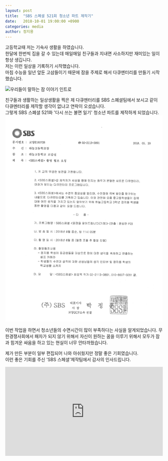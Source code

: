 ```yaml
---
layout: post
title:  "SBS 스폐셜 521회 청소년 파트 제작기"
date:   2018-10-01 19:00:00 +0900
categories: media
author: 정지용
---
```

고등학교때 저는 기숙사 생활을 하였습니다.<br>
한달에 한번씩 집을 갈 수 있는데 매일매일 친구들과 지내면 사소하지만 재미있는 일이 항상 생깁니다.<br>
저는 이런 일상을 기록하기 시작했습니다.<br>
마침 수능을 일년 앞둔 고삼들이기 때문에 잠을 주제로 해서 다큐멘터리를 만들기 시작했습니다.<br>

![우리들이 말하는 잠 이야기 인트로](./assets/post/181001/sbsintro.gif)

친구들과 생활하는 일상생활을 찍은 제 다큐멘터리를 SBS 스폐셜팀에서 보시고 같이 다큐멘터리를 제작할 생각이 없냐고 연락이 오셨습니다.<br>
그렇게 SBS 스폐셜 521화 '다시 쓰는 불면 일기' 청소년 파트를 제작하게 되었습니다.<br>
![sbs공문](./assets/post/181001/sbsdoc.png)

이번 작업을 하면서 청소년들의 수면시간이 많이 부족하다는 사실을 알게되었습니다.
무한경쟁사회에서 패자가 되지 않기 위해서 자신이 원하는 꿈을 이루기 위해서 모두가 잠과 힘겨운 싸움을 하고 있는 현실이 너무 안타까웠습니다.<br>

제가 만든 부분이 일부 편집되어 나와 아쉬웠지만 정말 좋은 기회였습니다.<br>
이런 좋은 기회를 주신 'SBS 스페셜'제작팀에서 감사의 인사드립니다.<br>
<div style="position: relative; height:0; padding-bottom: 56.25%">
<iframe src="https://www.youtube.com/embed/4mUM1PzzjCA" frameborder="0" allow="accelerometer; autoplay; encrypted-media; gyroscope; picture-in-picture" allowfullscreen style="position: absolute; width:100%; height:100%;"></iframe>
</div><br>
